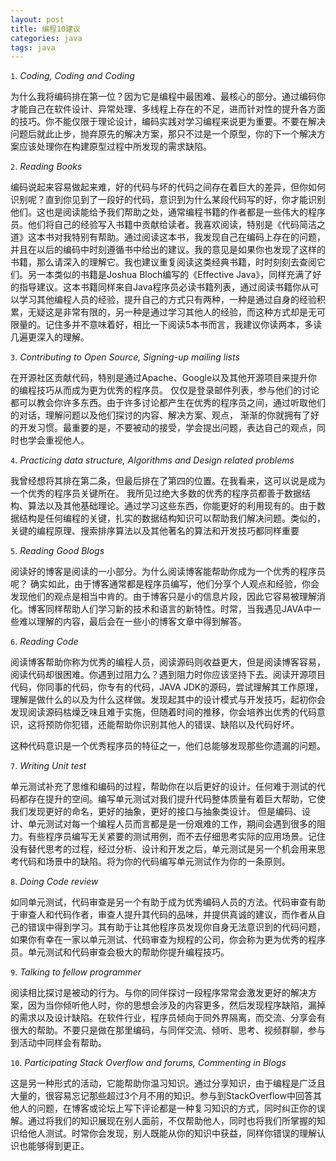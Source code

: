 ```yaml
---
layout: post
title: 编程10建议
categories: java
tags: java
---
```


`1`. *Coding, Coding and Coding*

为什么我将编码排在第一位？因为它是编程中最困难、最核心的部分。通过编码你才能自己在软件设计、异常处理、多线程上存在的不足，进而针对性的提升各方面的技巧。你不能仅限于理论设计，编码实践对学习编程来说更为重要。不要在解决问题后就此止步，抛弃原先的解决方案，那只不过是一个原型，你的下一个解决方案应该处理你在构建原型过程中所发现的需求缺陷。

`2`. *Reading Books*

编码说起来容易做起来难，好的代码与坏的代码之间存在着巨大的差异，但你如何识别呢？直到你见到了一段好的代码，意识到为什么某段代码写的好，你才能识别他们。这也是阅读能给予我们帮助之处，通常编程书籍的作者都是一些伟大的程序员。他们将自己的经验写入书籍中贡献给读者。我喜欢阅读，特别是《代码简洁之道》这本书对我特别有帮助。通过阅读这本书，我发现自己在编码上存在的问题，并且在以后的编码中时刻遵循书中给出的建议。我的意见是如果你也发现了这样的书籍，那么请深入的理解它。我也建议重复阅读这类经典书籍，时时刻刻去查阅它们。另一本类似的书籍是Joshua Bloch编写的《Effective Java》，同样充满了好的指导建议。这本书籍同样来自Java程序员必读书籍列表，通过阅读书籍你从可以学习其他编程人员的经验，提升自己的方式只有两种，一种是通过自身的经验积累，无疑这是非常有限的，另一种是通过学习其他人的经验，而这种方式却是无可限量的。记住多并不意味着好，相比一下阅读5本书而言，我建议你读两本，多读几遍更深入的理解。

`3`. *Contributing to Open Source, Signing-up mailing lists*

在开源社区贡献代码，特别是通过Apache、Google以及其他开源项目来提升你的编程技巧从而成为更为优秀的程序员。 仅仅是登录邮件列表，参与他们的讨论都可以教会你许多东西。由于许多讨论都产生在优秀的程序员之间，通过听取他们的对话，理解问题以及他们探讨的内容、解决方案、观点， 渐渐的你就拥有了好的开发习惯。最重要的是，不要被动的接受，学会提出问题，表达自己的观点，同时也学会重视他人。

`4`. *Practicing data structure, Algorithms and Design related problems*

 我曾经想将其排在第二条，但最后排在了第四的位置。在我看来，这可以说是成为一个优秀的程序员关键所在。
 我所见过绝大多数的优秀的程序员都善于数据结构、算法以及其他基础理论。通过学习这些东西，你能更好的利用现有的。由于数据结构是任何编程的关键，扎实的数据结构知识可以帮助我们解决问题。类似的，关键的编程原理、搜索排序算法以及其他著名的算法和开发技巧都同样重要

`5`. *Reading Good Blogs*

阅读好的博客是阅读的一小部分。为什么阅读博客能帮助你成为一个优秀的程序员呢？ 确实如此，由于博客通常都是程序员编写，他们分享个人观点和经验，你会发现他们的观点是相当中肯的。由于博客只是小的信息片段，因此它容易被理解消化。博客同样帮助人们学习新的技术和语言的新特性。时常，当我遇见JAVA中一些难以理解的内容，最后会在一些小的博客文章中得到解答。

`6`. *Reading Code*

阅读博客帮助你称为优秀的编程人员，阅读源码则收益更大，但是阅读博客容易，阅读代码却很困难。你遇到过阻力么？遇到阻力时你应该坚持下去。阅读开源项目代码，你同事的代码，你专有的代码，JAVA JDK的源码，尝试理解其工作原理，理解是做什么的以及为什么这样做。发现起其中的设计模式与开发技巧，起初你会发现阅读源码枯燥乏味且难于实施，但随着时间的推移，你会培养出优秀的代码意识，这将预防你犯错，还能帮助你识别其他人的错误、缺陷以及代码好坏。

这种代码意识是一个优秀程序员的特征之一，他们总能够发现那些你遗漏的问题。

`7`. *Writing Unit test*

单元测试补充了思维和编码的过程，帮助你在以后更好的设计。任何难于测试的代码都存在提升的空间。编写单元测试对我们提升代码整体质量有着巨大帮助，它使我们发现更好的命名，更好的抽象，更好的接口与抽象类设计。
但是编码、设计、单元测试对每一个编程人员而言都是是一份艰难的工作，期间会遇到很多的阻力。有些程序员编写无关紧要的测试用例，而不去仔细思考实际的应用场景。记住没有替代思考的过程，经过分析、设计和开发之后，单元测试是另一个机会用来思考代码和场景中的缺陷。将为你的代码编写单元测试作为你的一条原则。

`8`. *Doing Code review*

如同单元测试，代码审查是另一个有助于成为优秀编码人员的方法。代码审查有助于审查人和代码作者，审查人提升其代码的品味，并提供真诚的建议，而作者从自己的错误中得到学习。其有助于让其他程序员发现你自身无法意识到的代码问题，如果你有幸在一家以单元测试、代码审查为规程的公司，你会称为更为优秀的程序员。单元测试和代码审查会极大的帮助你提升编程技巧。

`9`. *Talking to fellow programmer*

阅读相比探讨是被动的行为。与你的同伴探讨一段程序常常会激发更好的解决方案，因为当你倾听他人时，你的思想会涉及的内容更多，然后发现程序缺陷，漏掉的需求以及设计缺陷。在软件行业，程序员倾向于同外界隔离，而交流、分享会有很大的帮助。不要只是做在那里编码，与同伴交流、倾听、思考、视频群聊，参与到活动中同样会有帮助。

`10`. *Participating Stack Overflow and forums, Commenting in Blogs*

这是另一种形式的活动，它能帮助你温习知识。通过分享知识，由于编程是广泛且大量的，很容易忘记那些超过3个月不用的知识。参与到StackOverflow中回答其他人的问题，在博客或论坛上写下评论都是一种复习知识的方式，同时纠正你的误解。通过将我们的知识展现在别人面前，不仅帮助他人，同时也将我们所掌握的知识给他人测试。时常你会发现，别人既能从你的知识中获益，同样你错误的理解认识也能够得到更正。